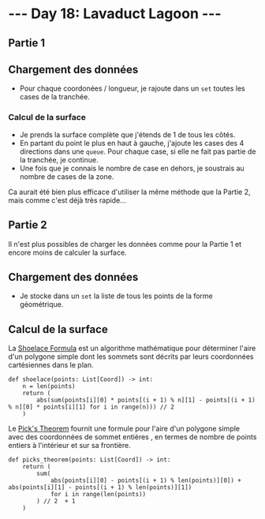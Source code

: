 # --- Day 18: Lavaduct Lagoon ---

## Partie 1

## Chargement des données

- Pour chaque coordonées / longueur, je rajoute dans un `set` toutes les cases de la tranchée.

### Calcul de la surface

- Je prends la surface complète que j'étends de 1 de tous les côtés.
- En partant du point le plus en haut à gauche, j'ajoute les cases des 4 directions dans une `queue`. Pour chaque case, si elle ne fait pas partie de la tranchée, je continue. 
- Une fois que je connais le nombre de case en dehors, je soustrais au nombre de cases de la zone. 

Ca aurait été bien plus efficace d'utiliser la même méthode que la Partie 2, mais comme c'est déjà très rapide...

## Partie 2

Il n'est plus possibles de charger les données comme pour la Partie 1 et encore moins de calculer la surface. 

## Chargement des données

- Je stocke dans un `set` la liste de tous les points de la forme géométrique. 

## Calcul de la surface

La [Shoelace Formula](https://en.wikipedia.org/wiki/Shoelace_formula) est un algorithme mathématique pour déterminer l'aire d'un polygone simple dont les sommets sont décrits par leurs coordonnées cartésiennes dans le plan. 

```
def shoelace(points: List[Coord]) -> int:
    n = len(points)
    return (
        abs(sum(points[i][0] * points[(i + 1) % n][1] - points[(i + 1) % n][0] * points[i][1] for i in range(n))) // 2
    )
```

Le [Pick's Theorem](https://en.wikipedia.org/wiki/Pick%27s_theorem) fournit une formule pour l'aire d'un polygone simple avec des coordonnées de sommet entières , en termes de nombre de points entiers à l'intérieur et sur sa frontière.

```
def picks_theorem(points: List[Coord]) -> int:
    return (
        sum(
            abs(points[i][0] - points[(i + 1) % len(points)][0]) + abs(points[i][1] - points[(i + 1) % len(points)][1])
            for i in range(len(points))
        ) // 2  + 1
    )
```
